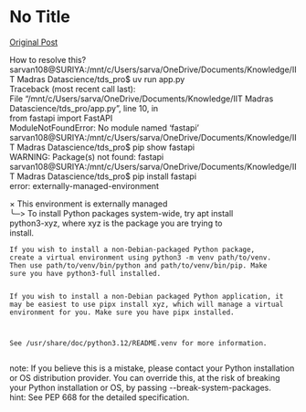 # No Title

[Original Post](https://discourse.onlinedegree.iitm.ac.in/t/164277/369)

<p>How to resolve this?<br>
sarvan108@SURIYA:/mnt/c/Users/sarva/OneDrive/Documents/Knowledge/IIT Madras Datascience/tds_pro$ uv run app.py<br>
Traceback (most recent call last):<br>
File “/mnt/c/Users/sarva/OneDrive/Documents/Knowledge/IIT Madras Datascience/tds_pro/app.py”, line 10, in <br>
from fastapi import FastAPI<br>
ModuleNotFoundError: No module named ‘fastapi’<br>
sarvan108@SURIYA:/mnt/c/Users/sarva/OneDrive/Documents/Knowledge/IIT Madras Datascience/tds_pro$ pip show fastapi<br>
WARNING: Package(s) not found: fastapi<br>
sarvan108@SURIYA:/mnt/c/Users/sarva/OneDrive/Documents/Knowledge/IIT Madras Datascience/tds_pro$ pip install fastapi<br>
error: externally-managed-environment</p>
<p>× This environment is externally managed<br>
╰─&gt; To install Python packages system-wide, try apt install<br>
python3-xyz, where xyz is the package you are trying to<br>
install.</p>
<pre><code>If you wish to install a non-Debian-packaged Python package,
create a virtual environment using python3 -m venv path/to/venv.
Then use path/to/venv/bin/python and path/to/venv/bin/pip. Make
sure you have python3-full installed.

If you wish to install a non-Debian packaged Python application,
it may be easiest to use pipx install xyz, which will manage a
virtual environment for you. Make sure you have pipx installed.

See /usr/share/doc/python3.12/README.venv for more information.
</code></pre>
<p>note: If you believe this is a mistake, please contact your Python installation or OS distribution provider. You can override this, at the risk of breaking your Python installation or OS, by passing --break-system-packages.<br>
hint: See PEP 668 for the detailed specification.</p>